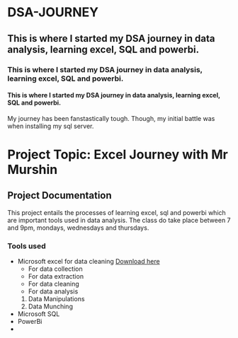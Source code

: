 # DSA-JOURNEY
## This is where I started my DSA journey in data analysis, learning excel, SQL and powerbi.
### This is where I started my DSA journey in data analysis, learning excel, SQL and powerbi.
#### This is where I started my DSA journey in data analysis, learning excel, SQL and powerbi.

My journey has been fanstastically tough. Though, my initial battle was when installing my sql server.

# Project Topic: Excel Journey with Mr Murshin
## Project Documentation
This project entails the processes of learning excel, sql and powerbi which are important tools used in data analysis. The class do take place between 7 and 9pm, mondays, wednesdays and thursdays. 

### Tools used
- Microsoft excel for data cleaning [Download here](https://mcu.edu.ng/)
    - For data collection
    - For data extraction
    - For data cleaning
    - For data analysis
  1. Data Manipulations
  2. Data Munching
- Microsoft SQL
- PowerBi
- 
